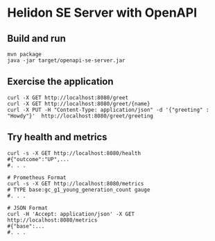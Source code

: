 # Helidon SE Server with OpenAPI

## Build and run

```shell
mvn package
java -jar target/openapi-se-server.jar
```

## Exercise the application

```shell
curl -X GET http://localhost:8080/greet
curl -X GET http://localhost:8080/greet/{name}
curl -X PUT -H "Content-Type: application/json" -d '{"greeting" : "Howdy"}'  http://localhost:8080/greet/greeting

```

## Try health and metrics

```shell
curl -s -X GET http://localhost:8080/health
#{"outcome":"UP",...
#. . .

# Prometheus Format
curl -s -X GET http://localhost:8080/metrics
# TYPE base:gc_g1_young_generation_count gauge
#. . .

# JSON Format
curl -H 'Accept: application/json' -X GET http://localhost:8080/metrics
#{"base":...
#. . .
```